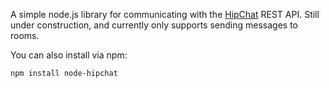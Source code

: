 A simple node.js library for communicating with the [HipChat](http://hipchat.com/) REST API.
Still under construction, and currently only supports sending messages to rooms.

You can also install via npm:

	npm install node-hipchat

